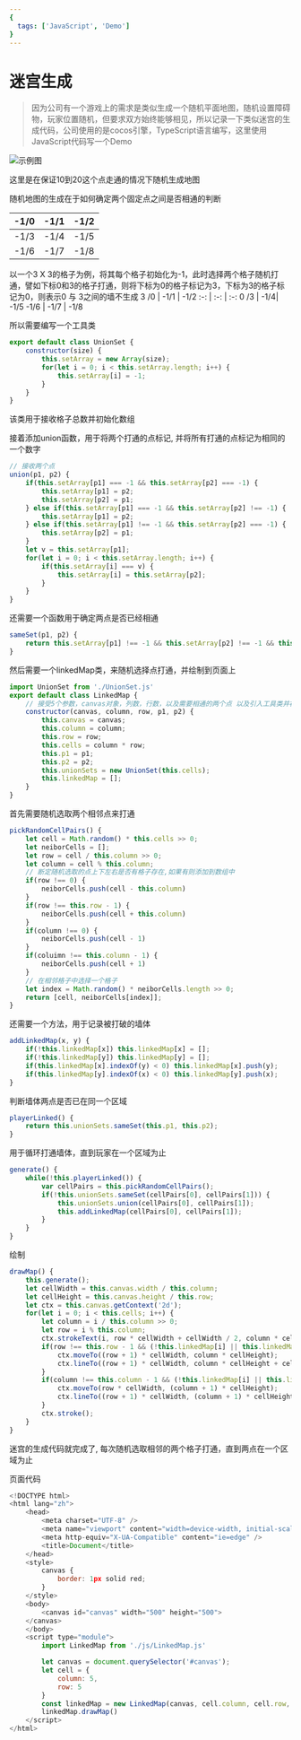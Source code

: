 ```yaml
---
{
  tags: ['JavaScript', 'Demo']
}
---
```

# 迷宫生成
> 因为公司有一个游戏上的需求是类似生成一个随机平面地图，随机设置障碍物，玩家位置随机，但要求双方始终能够相见，所以记录一下类似迷宫的生成代码，公司使用的是cocos引擎，TypeScript语言编写，这里使用JavaScript代码写一个Demo

![示例图](./maze.gif)  

这里是在保证10到20这个点走通的情况下随机生成地图

随机地图的生成在于如何确定两个固定点之间是否相通的判断

-1/0 | -1/1 | -1/2 
:-: | :-: | :-: 
-1/3 | -1/4| -1/5 
-1/6 | -1/7 | -1/8

以一个3 X 3的格子为例，将其每个格子初始化为-1，此时选择两个格子随机打通，譬如下标0和3的格子打通，则将下标为0的格子标记为3，下标为3的格子标记为0，则表示0 与 3之间的墙不生成
3 /0 | -1/1 | -1/2 
:-: | :-: | :-: 
0 /3 | -1/4| -1/5 
-1/6 | -1/7 | -1/8

所以需要编写一个工具类
``` javascript
export default class UnionSet {
    constructor(size) {
        this.setArray = new Array(size);
        for(let i = 0; i < this.setArray.length; i++) {
            this.setArray[i] = -1;
        }
    }
}
```
该类用于接收格子总数并初始化数组

接着添加union函数，用于将两个打通的点标记, 并将所有打通的点标记为相同的一个数字
``` javascript
// 接收两个点
union(p1, p2) {
    if(this.setArray[p1] === -1 && this.setArray[p2] === -1) {
        this.setArray[p1] = p2;
        this.setArray[p2] = p1;
    } else if(this.setArray[p1] === -1 && this.setArray[p2] !== -1) {
        this.setArray[p1] = p2;
    } else if(this.setArray[p1] !== -1 && this.setArray[p2] === -1) {
        this.setArray[p2] = p1;
    }
    let v = this.setArray[p1];
    for(let i = 0; i < this.setArray.length; i++) {
        if(this.setArray[i] === v) {
            this.setArray[i] = this.setArray[p2];
        }
    }
}
```
还需要一个函数用于确定两点是否已经相通
``` javascript
sameSet(p1, p2) {
    return this.setArray[p1] !== -1 && this.setArray[p2] !== -1 && this.setArray[p1] === this.setArray[p2];
}
```

然后需要一个linkedMap类，来随机选择点打通，并绘制到页面上
``` javascript
import UnionSet from './UnionSet.js'
export default class LinkedMap {
    // 接受5个参数，canvas对象，列数，行数，以及需要相通的两个点 以及引入工具类并初始化工具类
    constructor(canvas, column, row, p1, p2) {
        this.canvas = canvas;
        this.column = column;
        this.row = row;
        this.cells = column * row;
        this.p1 = p1;
        this.p2 = p2;
        this.unionSets = new UnionSet(this.cells);
        this.linkedMap = [];
    }
}
```
首先需要随机选取两个相邻点来打通
``` javascript
pickRandomCellPairs() {
    let cell = Math.random() * this.cells >> 0;
    let neiborCells = [];
    let row = cell / this.column >> 0;
    let column = cell % this.column;
    // 断定随机选取的点上下左右是否有格子存在,如果有则添加到数组中
    if(row !== 0) {
        neiborCells.push(cell - this.column)
    }
    if(row !== this.row - 1) {
        neiborCells.push(cell + this.column)
    }
    if(column !== 0) {
        neiborCells.push(cell - 1)
    }
    if(coluimn !== this.column - 1) {
        neiborCells.push(cell + 1)
    }
    // 在相邻格子中选择一个格子
    let index = Math.random() * neiborCells.length >> 0;
    return [cell, neiborCells[index]];
}
```
还需要一个方法，用于记录被打破的墙体
``` javascript
addLinkedMap(x, y) {
    if(!this.linkedMap[x]) this.linkedMap[x] = [];
    if(!this.linkedMap[y]) this.linkedMap[y] = [];
    if(this.linkedMap[x].indexOf(y) < 0) this.linkedMap[x].push(y);
    if(this.linkedMap[y].indexOf(x) < 0) this.linkedMap[y].push(x);
}
```
判断墙体两点是否已在同一个区域
``` javascript
playerLinked() {
    return this.unionSets.sameSet(this.p1, this.p2);
}
```
用于循环打通墙体，直到玩家在一个区域为止
``` javascript
generate() {
    while(!this.playerLinked()) {
        var cellPairs = this.pickRandomCellPairs();
        if(!this.unionSets.sameSet(cellPairs[0], cellPairs[1])) {
            this.unionSets.union(cellPairs[0], cellPairs[1]);
            this.addLinkedMap(cellPairs[0], cellPairs[1]);
        }
    }
}
```
绘制
``` javascript
drawMap() {
    this.generate();
    let cellWidth = this.canvas.width / this.column;
    let cellHeight = this.canvas.height / this.row;
    let ctx = this.canvas.getContext('2d');
    for(let i = 0; i < this.cells; i++) {
        let column = i / this.column >> 0;
        let row = i % this.column;
        ctx.strokeText(i, row * cellWidth + cellWidth / 2, column * cellHeight + cellHeight / 2);
        if(row !== this.row - 1 && (!this.linkedMap[i] || this.linkedMap[i].indexOf(i + 1) < 0)) {
            ctx.moveTo((row + 1) * cellWidth, column * cellHeight);
            ctx.lineTo((row + 1) * cellWidth, column * cellHeight + cellHeight);
        }
        if(column !== this.column - 1 && (!this.linkedMap[i] || this.linkedMap[i].indexOf(i + this.column) < 0 )) {
            ctx.moveTo(row * cellWidth, (column + 1) * cellHeight);
            ctx.lineTo((row + 1) * cellWidth, (column + 1) * cellHeight)
        }
        ctx.stroke();
    }
}
```
迷宫的生成代码就完成了, 每次随机选取相邻的两个格子打通，直到两点在一个区域为止

页面代码
``` javascript
<!DOCTYPE html>
<html lang="zh">
    <head>
        <meta charset="UTF-8" />
        <meta name="viewport" content="width=device-width, initial-scale=1.0" />
        <meta http-equiv="X-UA-Compatible" content="ie=edge" />
        <title>Document</title>
    </head>
    <style>
        canvas {
            border: 1px solid red;
        }
    </style>
    <body>
        <canvas id="canvas" width="500" height="500">
    </canvas>
    </body>
    <script type="module">
        import LinkedMap from './js/LinkedMap.js'

        let canvas = document.querySelector('#canvas');
        let cell = {
            column: 5,
            row: 5
        }
        const linkedMap = new LinkedMap(canvas, cell.column, cell.row, 10, 20);
        linkedMap.drawMap()
    </script>
</html>
```
